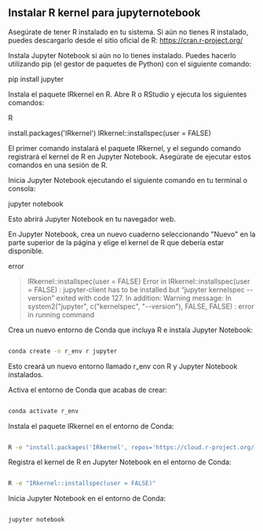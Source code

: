 ## Instalar R kernel para jupyternotebook

Asegúrate de tener R instalado en tu sistema. Si aún no tienes R instalado, puedes descargarlo desde el sitio oficial de R: https://cran.r-project.org/

Instala Jupyter Notebook si aún no lo tienes instalado. Puedes hacerlo utilizando pip (el gestor de paquetes de Python) con el siguiente comando:

pip install jupyter

Instala el paquete IRkernel en R. Abre R o RStudio y ejecuta los siguientes comandos:

R

install.packages('IRkernel')
IRkernel::installspec(user = FALSE)

El primer comando instalará el paquete IRkernel, y el segundo comando registrará el kernel de R en Jupyter Notebook. Asegúrate de ejecutar estos comandos en una sesión de R.

Inicia Jupyter Notebook ejecutando el siguiente comando en tu terminal o consola:

jupyter notebook

Esto abrirá Jupyter Notebook en tu navegador web.

En Jupyter Notebook, crea un nuevo cuaderno seleccionando "Nuevo" en la parte superior de la página y elige el kernel de R que debería estar disponible.

error 

> IRkernel::installspec(user = FALSE)
Error in IRkernel::installspec(user = FALSE) : 
  jupyter-client has to be installed but “jupyter kernelspec --version” exited with code 127.
In addition: Warning message:
In system2("jupyter", c("kernelspec", "--version"), FALSE, FALSE) :
  error in running command


Crea un nuevo entorno de Conda que incluya R e instala Jupyter Notebook:

```bash

conda create -n r_env r jupyter

```
Esto creará un nuevo entorno llamado r_env con R y Jupyter Notebook instalados.

Activa el entorno de Conda que acabas de crear:

```bash

conda activate r_env
```
Instala el paquete IRkernel en el entorno de Conda:

```bash

R -e "install.packages('IRkernel', repos='https://cloud.r-project.org/')"
```

Registra el kernel de R en Jupyter Notebook en el entorno de Conda:

```bash

R -e "IRkernel::installspec(user = FALSE)"
```

Inicia Jupyter Notebook en el entorno de Conda:

```bash

jupyter notebook
```
